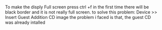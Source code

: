 To make the disply Full screen press ctrl +f
in the first time there will be black border and it is not really full screen.
to solve this problem: 
Device >> Insert Guest Addition CD image
the problem i faced is that, the guest CD was already intalled



